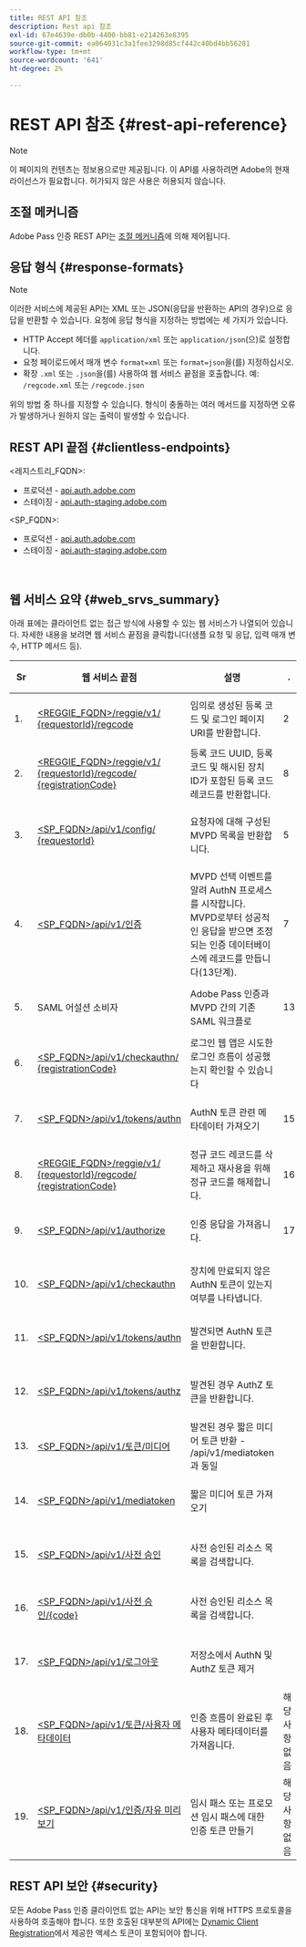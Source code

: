 ```yaml
---
title: REST API 참조
description: Rest api 참조
exl-id: 67e4639e-db0b-4400-bb81-e214263e8395
source-git-commit: ea064031c3a1fee3298d85cf442c40bd4bb56281
workflow-type: tm+mt
source-wordcount: '641'
ht-degree: 2%

---
```


# REST API 참조 {#rest-api-reference}

>[!NOTE]
>
>이 페이지의 컨텐츠는 정보용으로만 제공됩니다. 이 API를 사용하려면 Adobe의 현재 라이선스가 필요합니다. 허가되지 않은 사용은 허용되지 않습니다.

## 조절 메커니즘

Adobe Pass 인증 REST API는 [조절 메커니즘](/help/authentication/throttling-mechanism.md)에 의해 제어됩니다.

## 응답 형식 {#response-formats}


>[!NOTE]
>
> 이러한 서비스에 제공된 API는 XML 또는 JSON(응답을 반환하는 API의 경우)으로 응답을 반환할 수 있습니다. 요청에 응답 형식을 지정하는 방법에는 세 가지가 있습니다.
>
>* HTTP Accept 헤더를 `application/xml` 또는 `application/json`(으)로 설정합니다.
>* 요청 페이로드에서 매개 변수 `format=xml` 또는 `format=json`을(를) 지정하십시오.
>* 확장 `.xml` 또는 `.json`을(를) 사용하여 웹 서비스 끝점을 호출합니다. 예: `/regcode.xml` 또는 `/regcode.json`
>
>위의 방법 중 하나를 지정할 수 있습니다. 형식이 충돌하는 여러 메서드를 지정하면 오류가 발생하거나 원하지 않는 출력이 발생할 수 있습니다.

## REST API 끝점 {#clientless-endpoints}

&lt;레지스트리_FQDN>:

* 프로덕션 - [api.auth.adobe.com](http://api.auth.adobe.com/)
* 스테이징 - [api.auth-staging.adobe.com](http://api.auth-staging.adobe.com/)

&lt;SP_FQDN>:

* 프로덕션 - [api.auth.adobe.com](http://api.auth.adobe.com/)
* 스테이징 - [api.auth-staging.adobe.com](http://api.auth-staging.adobe.com/)

</br>


## 웹 서비스 요약 {#web_srvs_summary}

아래 표에는 클라이언트 없는 접근 방식에 사용할 수 있는 웹 서비스가 나열되어 있습니다. 자세한 내용을 보려면 웹 서비스 끝점을 클릭합니다(샘플 요청 및 응답, 입력 매개 변수, HTTP 메서드 등).


| Sr | 웹 서비스 끝점 | 설명 | <!--[Diag.  </br>Ref](http://tve.helpdocsonline.com/api-reference-v2-test#illustration)-->. | 호스팅 위치 | 호출자 |
| --- | --- | --- | --- | --- | --- |
| 1. | [&lt;REGGIE_FQDN>/reggie/v1/ </br> {requestorId}/regcode](/help/authentication/registration-code-request.md) | 임의로 생성된 등록 코드 및 로그인 페이지 URI를 반환합니다. | 2 | Adobe </br>Reg Code 서비스 | 스마트 장치 |
| 2. | [&lt;REGGIE_FQDN>/reggie/v1/ </br> {requestorId}/regcode/ </br> {registrationCode}](/help/authentication/return-registration-record.md) | 등록 코드 UUID, 등록 코드 및 해시된 장치 ID가 포함된 등록 코드 레코드를 반환합니다. | 8 | Adobe </br>Reg Code 서비스 | Adobe Pass 인증 |
| 3. | [&lt;SP_FQDN>/api/v1/config/ </br> {requestorId}](/help/authentication/provide-mvpd-list.md) | 요청자에 대해 구성된 MVPD 목록을 반환합니다. | 5 | Adobe </br>Adobe Pass </br>인증 </br>서비스 | 로그인 </br>웹 </br>앱 |
| 4. | [&lt;SP_FQDN>/api/v1/인증](/help/authentication/initiate-authentication.md) | MVPD 선택 이벤트를 알려 AuthN 프로세스를 시작합니다. MVPD로부터 성공적인 응답을 받으면 조정되는 인증 데이터베이스에 레코드를 만듭니다(13단계). | 7 | Adobe </br>Adobe Pass </br>인증 </br>서비스 | 로그인 </br>웹 </br>앱 |
| 5. | SAML 어설션 소비자 | Adobe Pass 인증과 MVPD 간의 기존 SAML 워크플로 | 13 | Adobe Pass </br>인증 </br>서비스 | Adobe Pass 인증 |
| 6. | [&lt;SP_FQDN>/api/v1/checkauthn/ </br> {registrationCode}](/help/authentication/check-authentication-flow-by-second-screen-web-app.md) | 로그인 웹 앱은 시도한 로그인 흐름이 성공했는지 확인할 수 있습니다 |     | Adobe Pass </br>인증   </br>서비스 | 로그인   </br>웹   </br>앱 |
| 7. | [&lt;SP_FQDN>/api/v1/tokens/authn](/help/authentication/retrieve-authentication-token.md) | AuthN 토큰 관련 메타데이터 가져오기 | 15 | Adobe Pass </br>인증 </br>서비스 | 스마트 장치 |
| 8. | [&lt;REGGIE_FQDN>/reggie/v1/ </br> {requestorId}/regcode/ </br> {registrationCode}](/help/authentication/delete-registration-record.md) | 정규 코드 레코드를 삭제하고 재사용을 위해 정규 코드를 해제합니다. | 16 | Adobe </br>Reg Code 서비스 | Adobe Pass 인증 |
| 9. | [&lt;SP_FQDN>/api/v1/authorize](/help/authentication/initiate-authorization.md) | 인증 응답을 가져옵니다. | 17 | Adobe Pass </br>인증 </br>서비스 | 스마트 장치 |
| 10. | [&lt;SP_FQDN>/api/v1/checkauthn](/help/authentication/check-authentication-token.md) | 장치에 만료되지 않은 AuthN 토큰이 있는지 여부를 나타냅니다. |     | Adobe Pass </br>인증 </br>서비스 | 스마트 장치 |
| 11. | [&lt;SP_FQDN>/api/v1/tokens/authn](/help/authentication/retrieve-authentication-token.md) | 발견되면 AuthN 토큰을 반환합니다. |     | Adobe Pass </br>인증 </br>서비스 | 스마트 장치 |
| 12. | [&lt;SP_FQDN>/api/v1/tokens/authz](/help/authentication/retrieve-authorization-token.md) | 발견된 경우 AuthZ 토큰을 반환합니다. |     | Adobe Pass </br>인증 </br>서비스 | 스마트 장치 |
| 13. | [&lt;SP_FQDN>/api/v1/토큰/미디어](/help/authentication/obtain-short-media-token.md) | 발견된 경우 짧은 미디어 토큰 반환 - /api/v1/mediatoken과 동일 |     | Adobe Pass </br>인증 </br>서비스 | 스마트 장치 |
| 14. | [&lt;SP_FQDN>/api/v1/mediatoken](/help/authentication/obtain-short-media-token.md) | 짧은 미디어 토큰 가져오기 |     | Adobe Pass </br>인증 </br>서비스 | 스마트 장치 |
| 15. | [&lt;SP_FQDN>/api/v1/사전 승인](/help/authentication/retrieve-list-of-preauthorized-resources.md) | 사전 승인된 리소스 목록을 검색합니다. |     | Adobe Pass </br>인증 </br>서비스 | 스마트 장치 |
| 16. | [&lt;SP_FQDN>/api/v1/사전 승인/{code}](/help/authentication/retrieve-list-of-preauthorized-resources-by-second-screen-web-app.md) | 사전 승인된 리소스 목록을 검색합니다. |     | Adobe Pass </br>인증 </br>서비스 | 로그인 웹 앱 |
| 17. | [&lt;SP_FQDN>/api/v1/로그아웃](/help/authentication/initiate-logout.md) | 저장소에서 AuthN 및 AuthZ 토큰 제거 |     | Adobe Pass </br>인증   </br>서비스 | 스마트 장치 |
| 18. | [&lt;SP_FQDN>/api/v1/토큰/사용자 메타데이터](/help/authentication/user-metadata.md) | 인증 흐름이 완료된 후 사용자 메타데이터를 가져옵니다. | 해당 사항 없음 | 해당 사항 없음 | 스마트 장치 |
| 19. | [&lt;SP_FQDN>/api/v1/인증/자유 미리 보기](/help/authentication/free-preview-for-temp-pass-and-promotional-temp-pass.md) | 임시 패스 또는 프로모션 임시 패스에 대한 인증 토큰 만들기 | 해당 사항 없음 | Adobe Pass </br>인증 </br>서비스 | 스마트 장치 |


## REST API 보안 {#security}

모든 Adobe Pass 인증 클라이언트 없는 API는 보안 통신을 위해 HTTPS 프로토콜을 사용하여 호출해야 합니다. 또한 호출된 대부분의 API에는 [Dynamic Client Registration](/help/authentication/dynamic-client-registration.md)에서 제공한 액세스 토큰이 포함되어야 합니다.
